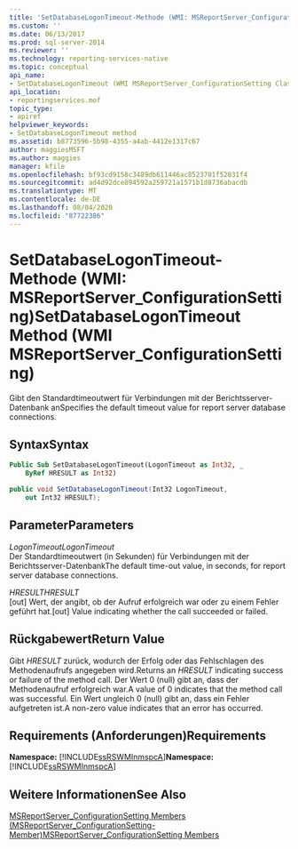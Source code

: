```yaml
---
title: 'SetDatabaseLogonTimeout-Methode (WMI: MSReportServer_ConfigurationSetting) | Microsoft-Dokumentation'
ms.custom: ''
ms.date: 06/13/2017
ms.prod: sql-server-2014
ms.reviewer: ''
ms.technology: reporting-services-native
ms.topic: conceptual
api_name:
- SetDatabaseLogonTimeout (WMI MSReportServer_ConfigurationSetting Class)
api_location:
- reportingservices.mof
topic_type:
- apiref
helpviewer_keywords:
- SetDatabaseLogonTimeout method
ms.assetid: b8773596-5b98-4355-a4ab-4412e1317c67
author: maggiesMSFT
ms.author: maggies
manager: kfile
ms.openlocfilehash: bf93cd9158c3489db611446ac8523701f52831f4
ms.sourcegitcommit: ad4d92dce894592a259721a1571b1d8736abacdb
ms.translationtype: MT
ms.contentlocale: de-DE
ms.lasthandoff: 08/04/2020
ms.locfileid: "87722386"
---
```

# <a name="setdatabaselogontimeout-method-wmi-msreportserver_configurationsetting"></a><span data-ttu-id="4021f-102">SetDatabaseLogonTimeout-Methode (WMI: MSReportServer_ConfigurationSetting)</span><span class="sxs-lookup"><span data-stu-id="4021f-102">SetDatabaseLogonTimeout Method (WMI MSReportServer_ConfigurationSetting)</span></span>
  <span data-ttu-id="4021f-103">Gibt den Standardtimeoutwert für Verbindungen mit der Berichtsserver-Datenbank an</span><span class="sxs-lookup"><span data-stu-id="4021f-103">Specifies the default timeout value for report server database connections.</span></span>  
  
## <a name="syntax"></a><span data-ttu-id="4021f-104">Syntax</span><span class="sxs-lookup"><span data-stu-id="4021f-104">Syntax</span></span>  
  
```vb  
Public Sub SetDatabaseLogonTimeout(LogonTimeout as Int32, _  
    ByRef HRESULT as Int32)  
```  
  
```csharp  
public void SetDatabaseLogonTimeout(Int32 LogonTimeout,   
    out Int32 HRESULT);  
```  
  
## <a name="parameters"></a><span data-ttu-id="4021f-105">Parameter</span><span class="sxs-lookup"><span data-stu-id="4021f-105">Parameters</span></span>  
 <span data-ttu-id="4021f-106">*LogonTimeout*</span><span class="sxs-lookup"><span data-stu-id="4021f-106">*LogonTimeout*</span></span>  
 <span data-ttu-id="4021f-107">Der Standardtimeoutwert (in Sekunden) für Verbindungen mit der Berichtsserver-Datenbank</span><span class="sxs-lookup"><span data-stu-id="4021f-107">The default time-out value, in seconds, for report server database connections.</span></span>  
  
 <span data-ttu-id="4021f-108">*HRESULT*</span><span class="sxs-lookup"><span data-stu-id="4021f-108">*HRESULT*</span></span>  
 <span data-ttu-id="4021f-109">[out] Wert, der angibt, ob der Aufruf erfolgreich war oder zu einem Fehler geführt hat.</span><span class="sxs-lookup"><span data-stu-id="4021f-109">[out] Value indicating whether the call succeeded or failed.</span></span>  
  
## <a name="return-value"></a><span data-ttu-id="4021f-110">Rückgabewert</span><span class="sxs-lookup"><span data-stu-id="4021f-110">Return Value</span></span>  
 <span data-ttu-id="4021f-111">Gibt *HRESULT* zurück, wodurch der Erfolg oder das Fehlschlagen des Methodenaufrufs angegeben wird.</span><span class="sxs-lookup"><span data-stu-id="4021f-111">Returns an *HRESULT* indicating success or failure of the method call.</span></span> <span data-ttu-id="4021f-112">Der Wert 0 (null) gibt an, dass der Methodenaufruf erfolgreich war.</span><span class="sxs-lookup"><span data-stu-id="4021f-112">A value of 0 indicates that the method call was successful.</span></span> <span data-ttu-id="4021f-113">Ein Wert ungleich 0 (null) gibt an, dass ein Fehler aufgetreten ist.</span><span class="sxs-lookup"><span data-stu-id="4021f-113">A non-zero value indicates that an error has occurred.</span></span>  
  
## <a name="requirements"></a><span data-ttu-id="4021f-114">Requirements (Anforderungen)</span><span class="sxs-lookup"><span data-stu-id="4021f-114">Requirements</span></span>  
 <span data-ttu-id="4021f-115">**Namespace:** [!INCLUDE[ssRSWMInmspcA](../../includes/ssrswminmspca-md.md)]</span><span class="sxs-lookup"><span data-stu-id="4021f-115">**Namespace:** [!INCLUDE[ssRSWMInmspcA](../../includes/ssrswminmspca-md.md)]</span></span>  
  
## <a name="see-also"></a><span data-ttu-id="4021f-116">Weitere Informationen</span><span class="sxs-lookup"><span data-stu-id="4021f-116">See Also</span></span>  
 [<span data-ttu-id="4021f-117">MSReportServer_ConfigurationSetting Members (MSReportServer_ConfigurationSetting-Member)</span><span class="sxs-lookup"><span data-stu-id="4021f-117">MSReportServer_ConfigurationSetting Members</span></span>](msreportserver-configurationsetting-members.md)  
  
  

